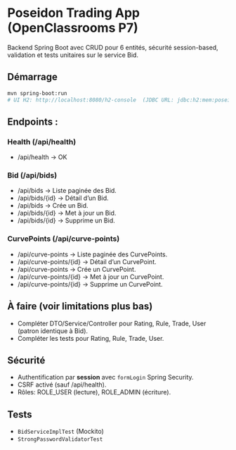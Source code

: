 # Poseidon Trading App (OpenClassrooms P7)

Backend Spring Boot avec CRUD pour 6 entités, sécurité session-based, validation et tests unitaires sur le service Bid.

## Démarrage
```bash
mvn spring-boot:run
# UI H2: http://localhost:8080/h2-console  (JDBC URL: jdbc:h2:mem:poseidon)
```

## Endpoints :
### Health (/api/health)
- /api/health → OK

### Bid (/api/bids)
- /api/bids → Liste paginée des Bid.
- /api/bids/{id} → Détail d’un Bid.
- /api/bids → Crée un Bid.
- /api/bids/{id} → Met à jour un Bid.
- /api/bids/{id} → Supprime un Bid.

### CurvePoints (/api/curve-points)
- /api/curve-points → Liste paginée des CurvePoints.
- /api/curve-points/{id} → Détail d’un CurvePoint.
- /api/curve-points → Crée un CurvePoint.
- /api/curve-points/{id} → Met à jour un CurvePoint.
- /api/curve-points/{id} → Supprime un CurvePoint.

## À faire (voir limitations plus bas)
- Compléter DTO/Service/Controller pour Rating, Rule, Trade, User (patron identique à Bid).
- Compléter les tests pour Rating, Rule, Trade, User.

## Sécurité
- Authentification par **session** avec `formLogin` Spring Security.
- CSRF activé (sauf /api/health).
- Rôles: ROLE_USER (lecture), ROLE_ADMIN (écriture).

## Tests
- `BidServiceImplTest` (Mockito)
- `StrongPasswordValidatorTest`